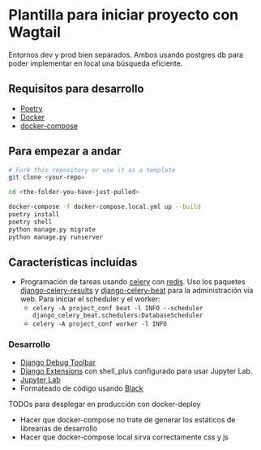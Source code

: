 # Plantilla para iniciar proyecto con Wagtail

Entornos dev y prod bien separados. Ambos usando postgres db para poder implementar en local una búsqueda eficiente.

## Requisitos para desarrollo

* [Poetry](https://python-poetry.org/)
* [Docker](https://docs.docker.com/get-docker/)
* [docker-compose](https://docs.docker.com/compose/install/)

## Para empezar a andar

```bash
# Fork this repository or use it as a template
git clone <your-repo>

cd <the-folder-you-have-just-pulled>

docker-compose -f docker-compose.local.yml up --build
poetry install
poetry shell
python manage.py migrate
python manage.py runserver
```

## Características incluídas

* Programación de tareas usando [celery](https://docs.celeryproject.org/en/stable/) con [redis](https://www.google.com/search?q=redis&oq=redis&aqs=chrome..69i57j69i65l2.2248j0j4&sourceid=chrome&ie=UTF-8). Uso los paquetes [django-celery-results](https://pypi.org/project/django-celery-results/) y [django-celery-beat](https://pypi.org/project/django-celery-beat/) para la administración vía web. Para iniciar el scheduler y el worker:
  * `celery -A project_conf beat -l INFO --scheduler django_celery_beat.schedulers:DatabaseScheduler`
  * `celery -A project_conf worker -l INFO`

### Desarrollo

* [Django Debug Toolbar](https://django-debug-toolbar.readthedocs.io/en/latest/)
* [Django Extensions](https://django-extensions.readthedocs.io/en/latest/) con shell_plus configurado para usar Jupyter Lab.
* [Jupyter Lab](https://jupyterlab.readthedocs.io/en/stable/)
* Formateado de código usando [Black](https://github.com/psf/black)

TODOs para desplegar en producción con docker-deploy

* Hacer que docker-compose no trate de generar los estáticos de librearías de desarrollo
* Hacer que docker-compose local sirva correctamente css y js
